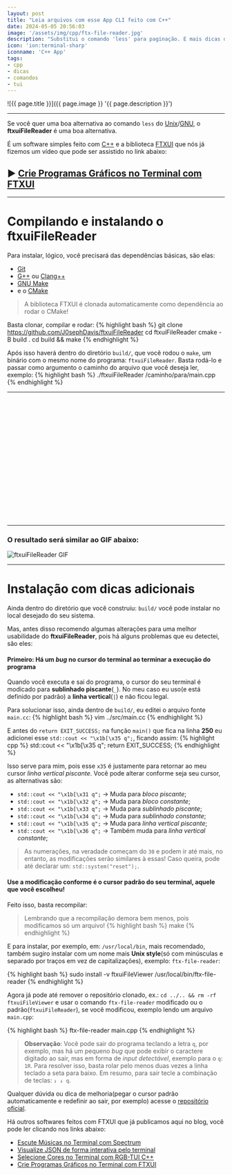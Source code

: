 ```yaml
---
layout: post
title: "Leia arquivos com esse App CLI feito com C++"
date: 2024-05-05 20:56:03
image: '/assets/img/cpp/ftx-file-reader.jpg'
description: "Substitui o comando 'less' para paginação. E mais dicas de como controlar o cursor padrão do seu terminal via C++ e FTXUI!"
icon: 'ion:terminal-sharp'
iconname: 'C++ App'
tags:
- cpp
- dicas
- comandos
- tui
---
```


![{{ page.title }}]({{ page.image }} '{{ page.description }}')

---

Se você quer uma boa alternativa ao comando `less` do [Unix](https://terminalroot.com.br/tags#unix)/[GNU](https://terminalroot.com.br/tags#gnu), o **ftxuiFileReader** é uma boa alternativa.

É um software simples feito com [C++](https://terminalroot.com.br/tags#cpp) e a biblioteca [FTXUI](https://terminalroot.com.br/2022/11/crie-programas-graficos-no-terminal-com-ftxui.html) que nós já fizemos um vídeo que pode ser assistido no link abaixo:
## ▶️  [Crie Programas Gráficos no Terminal com FTXUI](https://youtu.be/OWJhDj-qgDk)

---

# Compilando e instalando o ftxuiFileReader
Para instalar, lógico, você precisará das dependências básicas, são elas:
+ [Git](https://terminalroot.com.br/tags#git)
+ [G++](https://terminalroot.com.br/tags#gcc) ou [Clang++](https://terminalroot.com.br/tags#clang)
+ [GNU Make](https://terminalroot.com.br/tags#make)
+ e o [CMake](https://terminalroot.com.br/tags#cmake)
> A biblioteca FTXUI é clonada automaticamente como dependência ao rodar o CMake!

Basta clonar, compilar e rodar:
{% highlight bash %}
git clone https://github.com/J0sephDavis/ftxuiFileReader
cd ftxuiFileReader
cmake -B build .
cd build && make
{% endhighlight %}

Após isso haverá dentro do diretório `build/`, que você rodou o `make`, um binário com o mesmo nome do programa: `ftxuiFileReader`. Basta rodá-lo e passar como argumento o caminho do arquivo que você deseja ler, exemplo:
{% highlight bash %}
./ftxuiFileReader /caminho/para/main.cpp
{% endhighlight %}

---

<!-- SQUARE - GAMES ROOT -->
<script async src="//pagead2.googlesyndication.com/pagead/js/adsbygoogle.js"></script>
<ins class="adsbygoogle"
style="display:inline-block;width:336px;height:280px"
data-ad-client="ca-pub-2838251107855362"
data-ad-slot="5351066970"></ins>
<script>
(adsbygoogle = window.adsbygoogle || []).push({});
</script>

---

### O resultado será similar ao GIF abaixo:

![ftxuiFileReader GIF](https://github.com/ArthurSonzogni/ftxuiFileReader/assets/4759106/2dd434a1-7969-4d0b-b94c-ab635cd163ae) 

---

# Instalação com dicas adicionais
Ainda dentro do diretório que você construiu: `build/` você pode instalar no local desejado do seu sistema. 

Mas, antes disso recomendo algumas alterações para uma melhor usabilidade do **ftxuiFileReader**, pois há alguns problemas que eu detectei, são eles:

#### Primeiro: Há um *bug* no cursor do terminal ao terminar a execução do programa
Quando você executa e sai do programa, o cursor do seu terminal é modicado para **sublinhado piscante**(`_`). No meu caso eu uso(e está definido por padrão) a **linha vertical**(`|`) e não ficou legal.

Para solucionar isso, ainda dentro de `build/`, eu editei o arquivo fonte `main.cc`:
{% highlight bash %}
vim ../src/main.cc
{% endhighlight %}

E antes do `return EXIT_SUCCESS;` na função `main()` que fica na linha **250** eu adicionei esse `std::cout << "\x1b[\x35 q";`, ficando assim:
{% highlight cpp %}
std::cout << "\x1b[\x35 q";
return EXIT_SUCCESS;
{% endhighlight %}

Isso serve para mim, pois esse `x35` é justamente para retornar ao meu cursor *linha vertical piscante*. Você pode alterar conforme seja seu cursor, as alternativas são:
+ `std::cout << "\x1b[\x31 q";` → Muda para *bloco piscante*;
+ `std::cout << "\x1b[\x32 q";` → Muda para *bloco constante*;
+ `std::cout << "\x1b[\x33 q";` → Muda para *sublinhado piscante*;
+ `std::cout << "\x1b[\x34 q";` → Muda para *sublinhado constante*;
+ `std::cout << "\x1b[\x35 q";` → Muda para *linha vertical piscante*;
+ `std::cout << "\x1b[\x36 q";` → Também muda para *linha vertical constante*;
> As numerações, na veradade começam do `30` e podem ir até mais, no entanto, as modificações serão similares à essas! Caso queira, pode até declarar um: `std::system("reset");`.

#### Use a modificação conforme é o **cursor padrão do seu terminal**, aquele que você escolheu!

Feito isso, basta recompilar:
> Lembrando que a recompilação demora bem menos, pois modificamos só um arquivo!
{% highlight bash %}
make
{% endhighlight %}

E para instalar, por exemplo, em: `/usr/local/bin`, mais recomendado, também sugiro instalar com um nome mais **Unix style**(só com minúsculas e separado por traços em vez de capitalizações), exemplo: `ftx-file-reader`:

{% highlight bash %}
sudo install -v ftxuiFileViewer /usr/local/bin/ftx-file-reader
{% endhighlight %}

Agora já pode até remover o repositório clonado, ex.: `cd ../.. && rm -rf ftxuiFileViewer` e usar o comando `ftx-file-reader` modificado ou o padrão(`ftxuiFileReader`), se você modificou, exemplo lendo um arquivo `main.cpp`:

{% highlight bash %}
ftx-file-reader main.cpp
{% endhighlight %}

> **Observação**: Você pode sair do programa teclando a letra `q`, por exemplo, mas há um pequeno *bug* que pode exibir o caractere digitado ao sair, mas em forma de *input detectável*, exemplo para o `q`: `1R`. Para resolver isso, basta rolar pelo menos duas vezes a linha teclado a seta para baixo. Em resumo, para sair tecle a combinação de teclas: `↓ ↓ q`.

Qualquer dúvida ou dica de melhoria(pegar o cursor padrão automaticamente e redefinir ao sair, por exemplo) acesse o [repositório oficial](https://github.com/J0sephDavis/ftxuiFileReader).

Há outros softwares feitos com FTXUI que já publicamos aqui no blog, você pode ler clicando nos links abaixo:
+ [Escute Músicas no Terminal com Spectrum](https://terminalroot.com.br/2023/04/escute-musicas-no-terminal-com-spectrum.html)
+ [Visualize JSON de forma interativa pelo terminal](https://terminalroot.com.br/2022/01/visualize-json-de-forma-interativa-pelo-terminal.html)
+ [Selecione Cores no Terminal com RGB-TUI C++](https://terminalroot.com.br/2021/12/selecione-cores-no-terminal-com-rgb-tui-cpp.html)
+ [Crie Programas Gráficos no Terminal com FTXUI](https://terminalroot.com.br/2022/11/crie-programas-graficos-no-terminal-com-ftxui.html)



